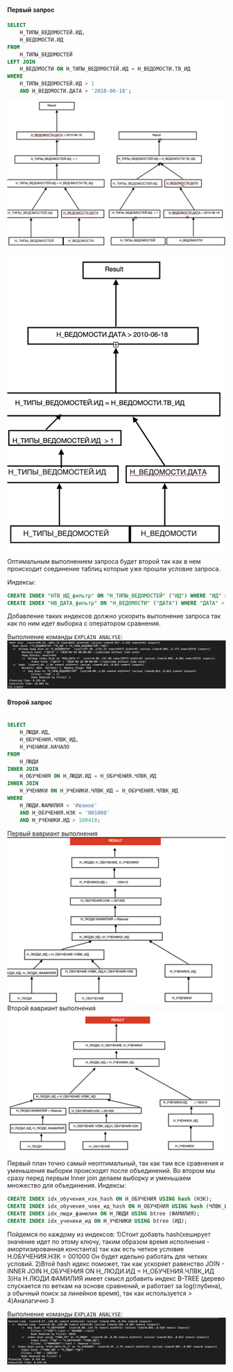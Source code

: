#### Первый запрос
```sql
SELECT 
    Н_ТИПЫ_ВЕДОМОСТЕЙ.ИД, 
    Н_ВЕДОМОСТИ.ИД
FROM 
    Н_ТИПЫ_ВЕДОМОСТЕЙ
LEFT JOIN 
    Н_ВЕДОМОСТИ ON Н_ТИПЫ_ВЕДОМОСТЕЙ.ИД = Н_ВЕДОМОСТИ.ТВ_ИД
WHERE 
    Н_ТИПЫ_ВЕДОМОСТЕЙ.ИД > 1
    AND Н_ВЕДОМОСТИ.ДАТА > '2010-06-18';
```

![первого запроса](https://github.com/Endate2/BDlabs/blob/main/%D0%BB%D0%B0%D0%B1%D1%8B%20%D0%B1%D0%B4/%D0%BB%D0%B0%D0%B1%D0%B0%204/first_task.png)

![первого запроса](https://github.com/Endate2/BDlabs/blob/main/%D0%BB%D0%B0%D0%B1%D1%8B%20%D0%B1%D0%B4/%D0%BB%D0%B0%D0%B1%D0%B0%204/%D0%A1%D0%BD%D0%B8%D0%BC%D0%BE%D0%BA%20%D1%8D%D0%BA%D1%80%D0%B0%D0%BD%D0%B0%202025-05-23%20%D0%B2%2013.16.32.png)

Оптимальным выполнением запроса будет второй так как в нем происходит соединение таблиц которые уже прошли условие запроса.

Индексы:

```sql
CREATE INDEX "НТВ_ИД_фильтр" ON "Н_ТИПЫ_ВЕДОМОСТЕЙ" ("ИД") WHERE "ИД" > 1;
CREATE INDEX "НВ_ДАТА_фильтр" ON "Н_ВЕДОМОСТИ" ("ДАТА") WHERE "ДАТА" > '2010-06-18';
```

Добавление таких индексов должно ускорить выполнение запроса так как по ним идет выборка с оператором сравнения.

Выполнение команды `EXPLAIN ANALYSE`:
![первого запроса](https://github.com/Endate2/BDlabs/blob/main/%D0%BB%D0%B0%D0%B1%D1%8B%20%D0%B1%D0%B4/%D0%BB%D0%B0%D0%B1%D0%B0%204/%D0%A1%D0%BD%D0%B8%D0%BC%D0%BE%D0%BA%20%D1%8D%D0%BA%D1%80%D0%B0%D0%BD%D0%B0%202025-05-22%20%D0%B2%2019.32.03.png)
   
#### Второй запрос
```sql

SELECT 
    Н_ЛЮДИ.ИД, 
    Н_ОБУЧЕНИЯ.ЧЛВК_ИД, 
    Н_УЧЕНИКИ.НАЧАЛО
FROM 
    Н_ЛЮДИ
INNER JOIN 
    Н_ОБУЧЕНИЯ ON Н_ЛЮДИ.ИД = Н_ОБУЧЕНИЯ.ЧЛВК_ИД
INNER JOIN 
    Н_УЧЕНИКИ ON Н_УЧЕНИКИ.ЧЛВК_ИД = Н_ОБУЧЕНИЯ.ЧЛВК_ИД
WHERE 
    Н_ЛЮДИ.ФАМИЛИЯ < 'Иванов'
    AND Н_ОБУЧЕНИЯ.НЗК = '001000'
    AND Н_УЧЕНИКИ.ИД > 100410;
```
Первый вавриант выполнения
![второго запроса](https://github.com/Endate2/BDlabs/blob/main/%D0%BB%D0%B0%D0%B1%D1%8B%20%D0%B1%D0%B4/%D0%BB%D0%B0%D0%B1%D0%B0%204/%D0%A1%D0%BD%D0%B8%D0%BC%D0%BE%D0%BA%20%D1%8D%D0%BA%D1%80%D0%B0%D0%BD%D0%B0%202025-05-23%20%D0%B2%2012.53.13.png)
Второй вавриант выполнения
![второго запроса](https://github.com/Endate2/BDlabs/blob/main/%D0%BB%D0%B0%D0%B1%D1%8B%20%D0%B1%D0%B4/%D0%BB%D0%B0%D0%B1%D0%B0%204/%D0%A1%D0%BD%D0%B8%D0%BC%D0%BE%D0%BA%20%D1%8D%D0%BA%D1%80%D0%B0%D0%BD%D0%B0%202025-05-23%20%D0%B2%2012.45.34.png)

Первый план точно самый неоптимальный, так как там все сравнения и уменьшения
выборки происходят после объединений. Во втором мы сразу перед первым Inner join делаем выборку и уменьшаем
множество для объединения.
Индексы:

```sql
CREATE INDEX idx_обучения_нзк_hash ON Н_ОБУЧЕНИЯ USING hash (НЗК);
CREATE INDEX idx_обучения_члвк_ид_hash ON Н_ОБУЧЕНИЯ USING hash (ЧЛВК_ИД);
CREATE INDEX idx_люди_фамилия ON Н_ЛЮДИ USING btree (ФАМИЛИЯ);
CREATE INDEX idx_ученики_ид ON Н_УЧЕНИКИ USING btree (ИД);
```

Пойдемся по каждому из индексов:
1)Стоит добавть hash(хеширует значение идет по
этому ключу, таким образом время исполнения - амортизированная константа) так как есть четкое условие Н.ОБУЧЕНИЯ.НЗК = 001000 
Он будет идельно работать для четких условий.
2)Втой hash идекс поможет, так как ускоряет равенство JOIN - INNER JOIN Н_ОБУЧЕНИЯ ON Н_ЛЮДИ.ИД = Н_ОБУЧЕНИЯ.ЧЛВК_ИД
3)На Н.ЛЮДИ.ФАМИЛИЯ имеет смысл добавить индекс B-TREE (дерево спускается по веткам на
основе сравнений, и работает за log(глубина), а обычный поиск за линейное время), так как используется >
4)Аналагично 3 

Выполнение команды `EXPLAIN ANALYSE`:
![Второго запроса](https://github.com/Endate2/BDlabs/blob/main/%D0%BB%D0%B0%D0%B1%D1%8B%20%D0%B1%D0%B4/%D0%BB%D0%B0%D0%B1%D0%B0%204/%D0%A1%D0%BD%D0%B8%D0%BC%D0%BE%D0%BA%20%D1%8D%D0%BA%D1%80%D0%B0%D0%BD%D0%B0%202025-05-23%20%D0%B2%2013.44.22.png)
   
